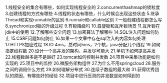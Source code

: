 1.线程安全的集合有哪些，如何实现线程安全的
2.concurrenthashmap的锁粒度
3.创建线程的方式有哪些
4.线程的状态有哪些，什么时候会出现这些状态
5.继承Thread和实现runnable的区别
6.runnale和callable区别
7.一般创建线程都怎么写
8.synchronized锁的升级过程
9.有锁降级吗
10.自旋锁和互斥锁场景
11.互斥锁在jdk中的使用
12.了解哪些安全问题
13.加密算法了解哪些
14.SQL注入问题如何防止
15.CSRF问题如何防止
16.如果一个文章中存在sql注入的内容如何处理
17.HTTPS加密过程
18.IO 4ms，总时间5ms，2个核，java分配几个线程
19.如何指定线程数
20.设计一个高并发的架构，并发尽可能大
21.单机下如何提高并发
22.线程数越多是不是越好
23.tomcat如何控制并发数
24.项目中采集功能是如何实现的
25.项目中的监控
26.微服务架构组件
27.为什么不用springcloud
28.服务之间的调用什么方式
29.如何理解分布式
30.连续子数组的最大和 
31.获得优秀团队的原因，有哪些好的经验
32.项目中进行压测的并发数是如何得到的

